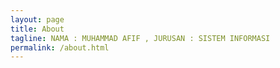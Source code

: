 ```yaml
---
layout: page
title: About
tagline: NAMA : MUHAMMAD AFIF , JURUSAN : SISTEM INFORMASI
permalink: /about.html
---
```


